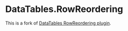 # DataTables.RowReordering

This is a fork of [DataTables RowReordering plugin](http://jquery-datatables-row-reordering.googlecode.com/svn/trunk/index.html).
